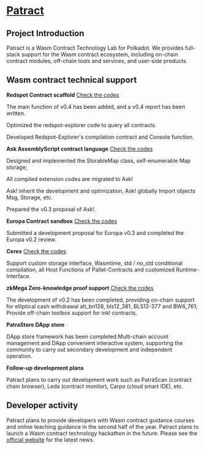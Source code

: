 # [Patract](https://patract.io/)

## Project Introduction

Patract is a Wasm Contract Technology Lab for Polkadot. We provides full-stack support for the Wasm contract ecosystem, including on-chain contract modules, off-chain tools and services, and user-side products.

## Wasm contract technical support

**Redspot Contract scaffold** [Check the codes](https://github.com/patractlabs/redspot)

The main function of v0.4 has been added, and a v0.4 report has been written.

Optimized the redspot-explorer code to query all contracts.

Developed Redspot-Explorer's compilation contract and Console function.

**Ask AssemblyScript contract language** [Check the codes](https://github.com/patractlabs/ask)

Designed and implemented the StorableMap class, self-enumerable Map storage; 

All compiled extension codes are migrated to Ask!

Ask! inherit the development and optimization, Ask! globally Import objects Msg, Storage, etc.

Prepared the v0.3 proposal of Ask!.

**Europa Contract sandbox**  [Check the codes](https://github.com/patractlabs/elara)

Submitted a development proposal for Europa v0.3 and completed the Europa v0.2 review.

**Ceres** [Check the codes](https://github.com/patractlabs/ceres)

Support custom storage interface, Wasmtime, std / no_std conditional compilation, all Host Functions of Pallet-Contracts and customized Runtime-Interface. 

**zkMega  Zero-knowledge proof support** [Check the codes](https://github.com/patractlabs/zkmega)

The development of v0.2 has been completed, providing on-chain support for elliptical cash withdrawal alt_bn128, bls12_381, BLS12-377 and BW6_761;
Provide off-chain toolbox support for ink! contracts.

**PatraStore DApp store**

DApp store framework has been completed.Multi-chain account management and DApp convenient interactive system, supporting the community to carry out secondary development and independent operation. 

**Follow-up development plans**

Patract plans to carry out development work such as PatraScan (contract chain browser), Leda (contract monitor), Carpo (cloud smart IDE), etc.


## Developer activity

Patract plans to provide developers with Wasm contract guidance courses and online teaching guidance in the second half of the year.
Patract plans to launch a Wasm contract technology hackathon in the future. Please see the [official website](https://patract.io/) for the latest news.

